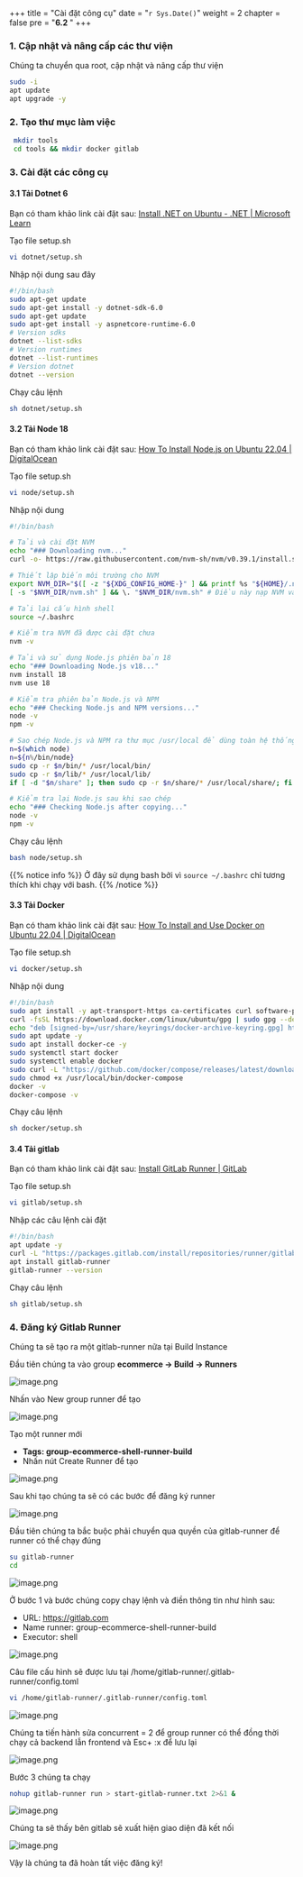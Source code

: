 +++
title = "Cài đặt công cụ"
date = "`r Sys.Date()`" 
weight = 2
chapter = false
pre = "<b>6.2 </b>"
+++

### 1. Cập nhật và nâng cấp các thư viện

Chúng ta chuyển qua root, cập nhật và nâng cấp thư viện 

```bash
sudo -i
apt update
apt upgrade -y
```

### 2. Tạo thư mục làm việc

```bash
 mkdir tools
 cd tools && mkdir docker gitlab
```

### 3. Cài đặt các công cụ

#### 3.1 Tải Dotnet 6

Bạn có tham khảo link cài đặt sau: [Install .NET on Ubuntu - .NET | Microsoft Learn](https://learn.microsoft.com/en-us/dotnet/core/install/linux-ubuntu-install?tabs=dotnet8&pivots=os-linux-ubuntu-2204)

Tạo file setup.sh

```bash
vi dotnet/setup.sh
```

Nhập nội dung sau đây

```bash
#!/bin/bash
sudo apt-get update
sudo apt-get install -y dotnet-sdk-6.0
sudo apt-get update
sudo apt-get install -y aspnetcore-runtime-6.0
# Version sdks
dotnet --list-sdks
# Version runtimes
dotnet --list-runtimes
# Version dotnet 
dotnet --version
```

Chạy câu lệnh

```bash
sh dotnet/setup.sh
```

#### 3.2 Tải Node 18

Bạn có tham khảo link cài đặt sau: [How To Install Node.js on Ubuntu 22.04 | DigitalOcean](https://www.digitalocean.com/community/tutorials/how-to-install-node-js-on-ubuntu-22-04)

Tạo file setup.sh

```bash
vi node/setup.sh
```

Nhập nội dung

```bash
#!/bin/bash

# Tải và cài đặt NVM
echo "### Downloading nvm..."
curl -o- https://raw.githubusercontent.com/nvm-sh/nvm/v0.39.1/install.sh | bash

# Thiết lập biến môi trường cho NVM
export NVM_DIR="$([ -z "${XDG_CONFIG_HOME-}" ] && printf %s "${HOME}/.nvm" || printf %s "${XDG_CONFIG_HOME}/nvm")"
[ -s "$NVM_DIR/nvm.sh" ] && \. "$NVM_DIR/nvm.sh" # Điều này nạp NVM vào shell hiện tại

# Tải lại cấu hình shell
source ~/.bashrc

# Kiểm tra NVM đã được cài đặt chưa
nvm -v

# Tải và sử dụng Node.js phiên bản 18
echo "### Downloading Node.js v18..."
nvm install 18
nvm use 18

# Kiểm tra phiên bản Node.js và NPM
echo "### Checking Node.js and NPM versions..."
node -v
npm -v

# Sao chép Node.js và NPM ra thư mục /usr/local để dùng toàn hệ thống
n=$(which node)
n=${n%/bin/node}
sudo cp -r $n/bin/* /usr/local/bin/
sudo cp -r $n/lib/* /usr/local/lib/
if [ -d "$n/share" ]; then sudo cp -r $n/share/* /usr/local/share/; fi

# Kiểm tra lại Node.js sau khi sao chép
echo "### Checking Node.js after copying..."
node -v
npm -v
```

Chạy câu lệnh

```bash
bash node/setup.sh
```

{{% notice info %}}
Ở đây sử dụng bash bởi vì  `source ~/.bashrc` chỉ tương thích khi chạy với bash.
{{% /notice %}}

#### 3.3 Tải Docker

Bạn có tham khảo link cài đặt sau: [How To Install and Use Docker on Ubuntu 22.04 | DigitalOcean](https://www.digitalocean.com/community/tutorials/how-to-install-and-use-docker-on-ubuntu-22-04)

Tạo file setup.sh

```bash
vi docker/setup.sh
```

Nhập nội dung

```bash
#!/bin/bash
sudo apt install -y apt-transport-https ca-certificates curl software-properties-common
curl -fsSL https://download.docker.com/linux/ubuntu/gpg | sudo gpg --dearmor -o /usr/share/keyrings/docker-archive-keyring.gpg
echo "deb [signed-by=/usr/share/keyrings/docker-archive-keyring.gpg] https://download.docker.com/linux/ubuntu $(lsb_release -cs) stable" | sudo tee /etc/apt/sources.list.d/docker.list > /dev/null
sudo apt update -y
sudo apt install docker-ce -y
sudo systemctl start docker
sudo systemctl enable docker
sudo curl -L "https://github.com/docker/compose/releases/latest/download/docker-compose-$(uname -s)-$(uname -m)" -o /usr/local/bin/docker-compose
sudo chmod +x /usr/local/bin/docker-compose
docker -v
docker-compose -v
```

Chạy câu lệnh

```bash
sh docker/setup.sh
```

#### 3.4 Tải gitlab

Bạn có tham khảo link cài đặt sau: [Install GitLab Runner | GitLab](https://docs.gitlab.com/runner/install/)

Tạo file setup.sh

```bash
vi gitlab/setup.sh
```

Nhập các câu lệnh cài đặt 

```bash
#!/bin/bash
apt update -y
curl -L "https://packages.gitlab.com/install/repositories/runner/gitlab-runner/script.deb.sh" | sudo bash
apt install gitlab-runner
gitlab-runner --version
```

Chạy câu lệnh

```bash
sh gitlab/setup.sh
```

### 4. Đăng ký Gitlab Runner

Chúng ta sẽ tạo ra một gitlab-runner nữa tại Build Instance 

Đầu tiên chúng ta vào group **ecommerce → Build → Runners**

![image.png](/images/6-cicdon2aec2/6.2-installtools/image11.png?featherlight=false&width=60pc)

Nhấn vào New group runner để tạo

![image.png](/images/6-cicdon2aec2/6.2-installtools/image12.png?featherlight=false&width=60pc)

Tạo một runner mới

- **Tags: group-ecommerce-shell-runner-build**
- Nhấn nút Create Runner để tạo

![image.png](/images/6-cicdon2aec2/6.2-installtools/image.png?featherlight=false&width=60pc)

Sau khi tạo chúng ta sẽ có các bước để đăng ký runner

![image.png](/images/6-cicdon2aec2/6.2-installtools/image1.png?featherlight=false&width=60pc)

Đầu tiên chúng ta bắc buộc phải chuyển qua quyền của gitlab-runner để runner có thể chạy đúng

```bash
su gitlab-runner
cd
```

![image.png](/images/6-cicdon2aec2/6.2-installtools/image2.png?featherlight=false&width=40pc)

Ở bước 1 và bước chúng copy chạy lệnh và điền thông tin như hình sau:

- URL: https://gitlab.com
- Name runner: group-ecommerce-shell-runner-build
- Executor: shell

![image.png](/images/6-cicdon2aec2/6.2-installtools/image3.png?featherlight=false&width=60pc)

Câu file cấu hình sẽ được lưu tại /home/gitlab-runner/.gitlab-runner/config.toml

```bash
vi /home/gitlab-runner/.gitlab-runner/config.toml
```

![image.png](/images/6-cicdon2aec2/6.2-installtools/image14.png?featherlight=false&width=60pc)

Chúng ta tiến hành sửa concurrent = 2 để group runner có thể đồng thời chạy cả backend lẫn frontend và Esc+ :x để lưu lại

![image.png](/images/6-cicdon2aec2/6.2-installtools/image13.png?featherlight=false&width=60pc)

Bước 3 chúng ta chạy

```bash
nohup gitlab-runner run > start-gitlab-runner.txt 2>&1 &
```

![image.png](/images/6-cicdon2aec2/6.2-installtools/image4.png?featherlight=false&width=60pc)

Chúng ta sẽ thấy bên gitlab sẽ xuất hiện giao diện đã kết nối

![image.png](/images/6-cicdon2aec2/6.2-installtools/image5.png?featherlight=false&width=60pc)

Vậy là chúng ta đã hoàn tất việc đăng ký!